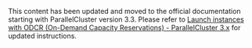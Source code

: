 This content has been updated and moved to the official documentation starting with ParallelCluster version 3.3. Please refer to [Launch instances with ODCR (On-Demand Capacity Reservations) - ParallelCluster 3.x](https://docs.aws.amazon.com/parallelcluster/latest/ug/launch-instances-odcr-v3.html) for updated instructions.




